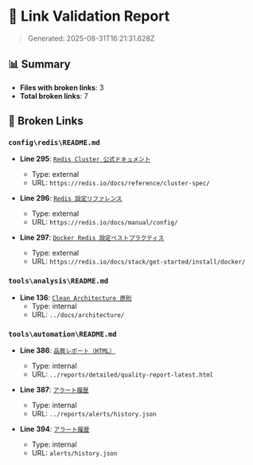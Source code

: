 # 🔗 Link Validation Report

> Generated: 2025-08-31T16:21:31.628Z

## 📊 Summary

- **Files with broken links**: 3
- **Total broken links**: 7

## 🚨 Broken Links

### `config\redis\README.md`

- **Line 295**: [`Redis Cluster 公式ドキュメント`](https://redis.io/docs/reference/cluster-spec/)
  - Type: external
  - URL: `https://redis.io/docs/reference/cluster-spec/`

- **Line 296**: [`Redis 設定リファレンス`](https://redis.io/docs/manual/config/)
  - Type: external
  - URL: `https://redis.io/docs/manual/config/`

- **Line 297**: [`Docker Redis 設定ベストプラクティス`](https://redis.io/docs/stack/get-started/install/docker/)
  - Type: external
  - URL: `https://redis.io/docs/stack/get-started/install/docker/`

### `tools\analysis\README.md`

- **Line 136**: [`Clean Architecture 原則`](../docs/architecture/)
  - Type: internal
  - URL: `../docs/architecture/`

### `tools\automation\README.md`

- **Line 386**: [`品質レポート（HTML）`](../reports/detailed/quality-report-latest.html)
  - Type: internal
  - URL: `../reports/detailed/quality-report-latest.html`

- **Line 387**: [`アラート履歴`](../reports/alerts/history.json)
  - Type: internal
  - URL: `../reports/alerts/history.json`

- **Line 394**: [`アラート履歴`](alerts/history.json)
  - Type: internal
  - URL: `alerts/history.json`
